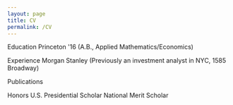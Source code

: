```yaml
---
layout: page
title: CV
permalink: /CV
---
```


Education
Princeton '16 (A.B., Applied Mathematics/Economics)

Experience
Morgan Stanley (Previously an investment analyst in NYC, 1585 Broadway)

Publications

Honors
U.S. Presidential Scholar
National Merit Scholar
